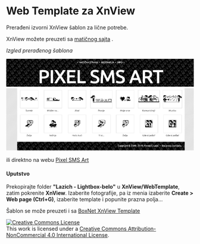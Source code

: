 # Web Template za XnView


Prerađeni izvorni XnView šablon za lične potrebe.

XnView možete preuzeti sa [matičnog sajta](https://www.xnview.com/en/xnview/) .

*Izgled prerađenog šablona*

![IDP na Free Design Group](https://github.com/Lazich/Web_Temp_XnView/blob/master/img/template-view.png)

ili direktno na webu [Pixel SMS Art](https://lazich.info/2003_2015/pixel_sms_art/index.html)

#### Uputstvo
Prekopirajte folder **"Lazich - Lightbox-belo"** u **XnView/WebTemplate**, zatim pokrenite **XnView**.
Izaberite fotografije, pa iz menia izaberite **Create > Web page (Ctrl+G)**, izaberite template i popunite prazna polja...

Šablon se može preuzeti i sa  [BoxNet XnView Template](https://app.box.com/s/d01nkqrhq31qdn2lekyk2e1of83g50ui)

<a rel="license" href="http://creativecommons.org/licenses/by-nc/4.0/"><img alt="Creative Commons License" style="border-width:0" src="https://i.creativecommons.org/l/by-nc/4.0/88x31.png" /></a><br />This work is licensed under a <a rel="license" href="http://creativecommons.org/licenses/by-nc/4.0/">Creative Commons Attribution-NonCommercial 4.0 International License</a>.